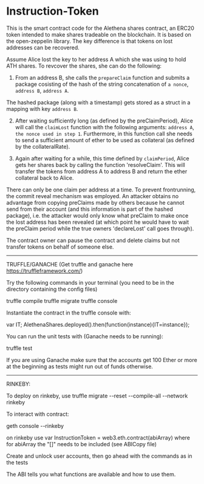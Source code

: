 # Instruction-Token
This is the smart contract code for the Alethena shares contract, an ERC20 token intended to make shares tradeable on the blockchain.
It is based on the open-zeppelin library. The key difference is that tokens on lost addresses can be recovered.

Assume Alice lost the key to her address A which she was using to hold ATH shares.
To revcover the shares, she can do the following:

1. From an address B, she calls the `prepareClaim` function and submits a package cosisting of the hash of the string concatenation of 
    `a nonce`,
    `address B`,
    `address A`.

The hashed package (along with a timestamp) gets stored as a struct in a mapping with key `address B`.

2. After waiting sufficiently long (as defined by the preClaimPeriod), Alice will call the `claimLost` function with the following arguments:
    `address A`,
    `the nonce used in step 1`.
Furthermore, in this function call she needs to send a sufficient amount of ether to be used as collateral (as defined by the collateralRate).

3. Again after waiting for a while, this time defined by `claimPeriod`, Alice gets her shares back by calling the function 'resolveClaim'.
This will transfer the tokens from address A to address B and return the ether collateral back to Alice.

There can only be one claim per address at a time. To prevent frontrunning, the commit reveal mechanism was employed.
An attacker obtains no advantage from copying preClaims made by others because he cannot send from their account (and this information is part of the hashed package), i.e. the attacker would only know what preClaim to make once the lost address has been revealed (at which point he would have to wait the preClaim period while the true owners 'declareLost' call goes through).

The contract owner can pause the contract and delete claims but not transfer tokens on behalf of someone else.


-----------------------------------------------------------------------------------------------
TRUFFLE/GANACHE
(Get truffle and ganache here https://truffleframework.com/)

Try the following commands in your terminal (you need to be in the directory containing the config files)

truffle compile
truffle migrate
truffle console

Instantiate the contract in the truffle console with:

var IT;
AlethenaShares.deployed().then(function(instance){IT=instance});

You can run the unit tests with (Ganache needs to be running):

truffle test

If you are using Ganache make sure that the accounts get 100 Ether or more at the beginning as tests might run out of funds otherwise.

------------------------------------------------
RINKEBY:

To deploy on rinkeby, use truffle migrate --reset --compile-all --network rinkeby

To interact with contract:

geth console --rinkeby

on rinkeby use var InstructionToken = web3.eth.contract(abiArray)
where for abiArray the "[]" needs to be included (see ABICopy file)

Create and unlock user accounts, then go ahead with the commands as in the tests

The ABI tells you what functions are available and how to use them. 

